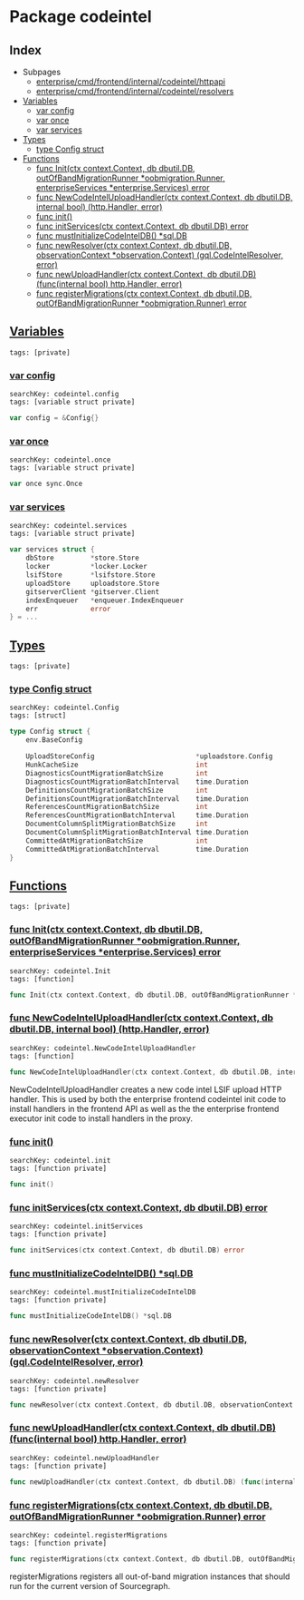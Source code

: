 # Package codeintel

## Index

* Subpages
  * [enterprise/cmd/frontend/internal/codeintel/httpapi](codeintel/httpapi.md)
  * [enterprise/cmd/frontend/internal/codeintel/resolvers](codeintel/resolvers.md)
* [Variables](#var)
    * [var config](#config)
    * [var once](#once)
    * [var services](#services)
* [Types](#type)
    * [type Config struct](#Config)
* [Functions](#func)
    * [func Init(ctx context.Context, db dbutil.DB, outOfBandMigrationRunner *oobmigration.Runner, enterpriseServices *enterprise.Services) error](#Init)
    * [func NewCodeIntelUploadHandler(ctx context.Context, db dbutil.DB, internal bool) (http.Handler, error)](#NewCodeIntelUploadHandler)
    * [func init()](#init.config.go)
    * [func initServices(ctx context.Context, db dbutil.DB) error](#initServices)
    * [func mustInitializeCodeIntelDB() *sql.DB](#mustInitializeCodeIntelDB)
    * [func newResolver(ctx context.Context, db dbutil.DB, observationContext *observation.Context) (gql.CodeIntelResolver, error)](#newResolver)
    * [func newUploadHandler(ctx context.Context, db dbutil.DB) (func(internal bool) http.Handler, error)](#newUploadHandler)
    * [func registerMigrations(ctx context.Context, db dbutil.DB, outOfBandMigrationRunner *oobmigration.Runner) error](#registerMigrations)


## <a id="var" href="#var">Variables</a>

```
tags: [private]
```

### <a id="config" href="#config">var config</a>

```
searchKey: codeintel.config
tags: [variable struct private]
```

```Go
var config = &Config{}
```

### <a id="once" href="#once">var once</a>

```
searchKey: codeintel.once
tags: [variable struct private]
```

```Go
var once sync.Once
```

### <a id="services" href="#services">var services</a>

```
searchKey: codeintel.services
tags: [variable struct private]
```

```Go
var services struct {
	dbStore         *store.Store
	locker          *locker.Locker
	lsifStore       *lsifstore.Store
	uploadStore     uploadstore.Store
	gitserverClient *gitserver.Client
	indexEnqueuer   *enqueuer.IndexEnqueuer
	err             error
} = ...
```

## <a id="type" href="#type">Types</a>

```
tags: [private]
```

### <a id="Config" href="#Config">type Config struct</a>

```
searchKey: codeintel.Config
tags: [struct]
```

```Go
type Config struct {
	env.BaseConfig

	UploadStoreConfig                         *uploadstore.Config
	HunkCacheSize                             int
	DiagnosticsCountMigrationBatchSize        int
	DiagnosticsCountMigrationBatchInterval    time.Duration
	DefinitionsCountMigrationBatchSize        int
	DefinitionsCountMigrationBatchInterval    time.Duration
	ReferencesCountMigrationBatchSize         int
	ReferencesCountMigrationBatchInterval     time.Duration
	DocumentColumnSplitMigrationBatchSize     int
	DocumentColumnSplitMigrationBatchInterval time.Duration
	CommittedAtMigrationBatchSize             int
	CommittedAtMigrationBatchInterval         time.Duration
}
```

## <a id="func" href="#func">Functions</a>

```
tags: [private]
```

### <a id="Init" href="#Init">func Init(ctx context.Context, db dbutil.DB, outOfBandMigrationRunner *oobmigration.Runner, enterpriseServices *enterprise.Services) error</a>

```
searchKey: codeintel.Init
tags: [function]
```

```Go
func Init(ctx context.Context, db dbutil.DB, outOfBandMigrationRunner *oobmigration.Runner, enterpriseServices *enterprise.Services) error
```

### <a id="NewCodeIntelUploadHandler" href="#NewCodeIntelUploadHandler">func NewCodeIntelUploadHandler(ctx context.Context, db dbutil.DB, internal bool) (http.Handler, error)</a>

```
searchKey: codeintel.NewCodeIntelUploadHandler
tags: [function]
```

```Go
func NewCodeIntelUploadHandler(ctx context.Context, db dbutil.DB, internal bool) (http.Handler, error)
```

NewCodeIntelUploadHandler creates a new code intel LSIF upload HTTP handler. This is used by both the enterprise frontend codeintel init code to install handlers in the frontend API as well as the the enterprise frontend executor init code to install handlers in the proxy. 

### <a id="init.config.go" href="#init.config.go">func init()</a>

```
searchKey: codeintel.init
tags: [function private]
```

```Go
func init()
```

### <a id="initServices" href="#initServices">func initServices(ctx context.Context, db dbutil.DB) error</a>

```
searchKey: codeintel.initServices
tags: [function private]
```

```Go
func initServices(ctx context.Context, db dbutil.DB) error
```

### <a id="mustInitializeCodeIntelDB" href="#mustInitializeCodeIntelDB">func mustInitializeCodeIntelDB() *sql.DB</a>

```
searchKey: codeintel.mustInitializeCodeIntelDB
tags: [function private]
```

```Go
func mustInitializeCodeIntelDB() *sql.DB
```

### <a id="newResolver" href="#newResolver">func newResolver(ctx context.Context, db dbutil.DB, observationContext *observation.Context) (gql.CodeIntelResolver, error)</a>

```
searchKey: codeintel.newResolver
tags: [function private]
```

```Go
func newResolver(ctx context.Context, db dbutil.DB, observationContext *observation.Context) (gql.CodeIntelResolver, error)
```

### <a id="newUploadHandler" href="#newUploadHandler">func newUploadHandler(ctx context.Context, db dbutil.DB) (func(internal bool) http.Handler, error)</a>

```
searchKey: codeintel.newUploadHandler
tags: [function private]
```

```Go
func newUploadHandler(ctx context.Context, db dbutil.DB) (func(internal bool) http.Handler, error)
```

### <a id="registerMigrations" href="#registerMigrations">func registerMigrations(ctx context.Context, db dbutil.DB, outOfBandMigrationRunner *oobmigration.Runner) error</a>

```
searchKey: codeintel.registerMigrations
tags: [function private]
```

```Go
func registerMigrations(ctx context.Context, db dbutil.DB, outOfBandMigrationRunner *oobmigration.Runner) error
```

registerMigrations registers all out-of-band migration instances that should run for the current version of Sourcegraph. 

